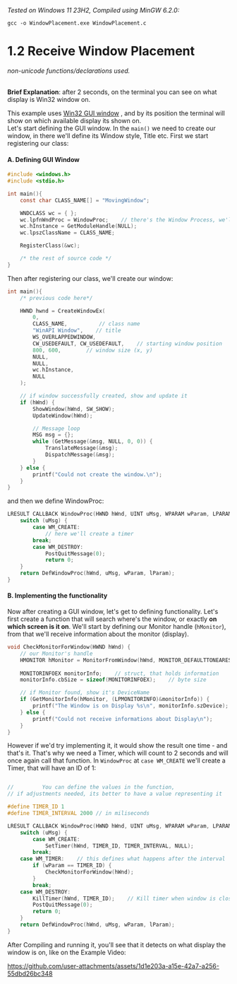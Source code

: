 _Tested on Windows 11 23H2, Compiled using MinGW 6.2.0:_
```
gcc -o WindowPlacement.exe WindowPlacement.c
```

# 1.2 Receive Window Placement
_non-unicode functions/declarations used._<br><br>

**Brief Explanation**: after 2 seconds, on the terminal you can see on what display is Win32 window on.<br>

This example uses [Win32 GUI window](https://learn.microsoft.com/en-us/windows/win32/learnwin32/your-first-windows-program)
, and by its position the terminal will show on which available display its shown on.<br> 
Let's start defining the GUI window. In the `main()` we need to create our window, in there we'll define its Window style, Title etc.
First we start registering our class:
#### A. Defining GUI Window
```c
#include <windows.h>
#include <stdio.h>

int main(){
    const char CLASS_NAME[] = "MovingWindow";

    WNDCLASS wc = { };
    wc.lpfnWndProc = WindowProc;    // there's the Window Process, we'll define it later
    wc.hInstance = GetModuleHandle(NULL);
    wc.lpszClassName = CLASS_NAME;

    RegisterClass(&wc);

    /* the rest of source code */
}
```
Then after registering our class, we'll create our window:
```c
int main(){
    /* previous code here*/

    HWND hwnd = CreateWindowEx(
        0,
        CLASS_NAME,          // class name
        "WinAPI Window",    // title
        WS_OVERLAPPEDWINDOW,
        CW_USEDEFAULT, CW_USEDEFAULT,    // starting window position
        800, 600,        // window size (x, y)
        NULL,
        NULL,
        wc.hInstance,
        NULL
    );

    // if window successfully created, show and update it
    if (hWnd) {
        ShowWindow(hWnd, SW_SHOW);
        UpdateWindow(hWnd);

        // Message loop
        MSG msg = {};
        while (GetMessage(&msg, NULL, 0, 0)) {
            TranslateMessage(&msg);
            DispatchMessage(&msg);
        }
    } else {
        printf("Could not create the window.\n");
    }
}
```
and then we define WindowProc:


```c
LRESULT CALLBACK WindowProc(HWND hWnd, UINT uMsg, WPARAM wParam, LPARAM lParam) {
    switch (uMsg) {
        case WM_CREATE:
            // here we'll create a timer
        break;
        case WM_DESTROY:
            PostQuitMessage(0);
            return 0;
    }
    return DefWindowProc(hWnd, uMsg, wParam, lParam);
}
```
#### B. Implementing the functionality
Now after creating a GUI window, let's get to defining functionality. Let's first create a function that will search where's the window,
or exactly **on which screen is it on**. We'll start by defining our Monitor handle (`hMonitor`), from that we'll receive information about 
the monitor (display). 

```c
void CheckMonitorForWindow(HWND hWnd) {
    // our Monitor's handle
    HMONITOR hMonitor = MonitorFromWindow(hWnd, MONITOR_DEFAULTTONEAREST);
	
    MONITORINFOEX monitorInfo;    // struct, that holds information
    monitorInfo.cbSize = sizeof(MONITORINFOEX);    // byte size

    // if Monitor found, show it's DeviceName
    if (GetMonitorInfo(hMonitor, (LPMONITORINFO)&monitorInfo)) {
        printf("The Window is on Display %s\n", monitorInfo.szDevice);
    } else {
        printf("Could not receive informations about Display\n");
    }
}
```

However if we'd try implementing it, it would show the result one time - and that's it. That's why we need a Timer, which will count to 2 
seconds and will once again call that function. In `WindowProc` at `case WM_CREATE` we'll create a Timer, that will have an ID of 1:
```c

//         You can define the values in the function,
// if adjustments needed, its better to have a value representing it

#define TIMER_ID 1
#define TIMER_INTERVAL 2000 // in miliseconds

LRESULT CALLBACK WindowProc(HWND hWnd, UINT uMsg, WPARAM wParam, LPARAM lParam) {
    switch (uMsg) {
        case WM_CREATE:
            SetTimer(hWnd, TIMER_ID, TIMER_INTERVAL, NULL);
        break;
    case WM_TIMER:    // this defines what happens after the interval 
        if (wParam == TIMER_ID) {
            CheckMonitorForWindow(hWnd);
        }
        break;
    case WM_DESTROY:
        KillTimer(hWnd, TIMER_ID);    // Kill timer when window is closed
        PostQuitMessage(0);
        return 0;
    }
    return DefWindowProc(hWnd, uMsg, wParam, lParam);
}
```

After Compiling and running it, you'll see that it detects on what display the window is on, like on the Example Video:

https://github.com/user-attachments/assets/1d1e203a-a15e-42a7-a256-55dbd26bc348



